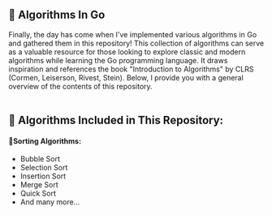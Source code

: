 <h2>🧩 Algorithms In Go</h2>

Finally, the day has come when I've implemented various algorithms in Go and gathered them in this repository! This collection of algorithms can serve as a valuable resource for those looking to explore classic and modern algorithms while learning the Go programming language. It draws inspiration and references the book "Introduction to Algorithms" by CLRS (Cormen, Leiserson, Rivest, Stein). Below, I provide you with a general overview of the contents of this repository.
<br />
<br />

<h2>🔖 Algorithms Included in This Repository:</h2>

<h4>🔹Sorting Algorithms:</h4>
<ul>
  <li>Bubble Sort</li>
  <li>Selection Sort</li>
  <li>Insertion Sort</li>
  <li>Merge Sort</li>
  <li>Quick Sort</li>
  <li>And many more...</li>
</ul>
